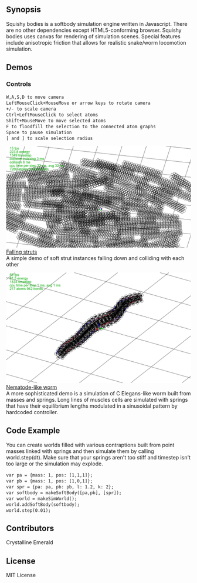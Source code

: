 ## Synopsis

Squishy bodies is a softbody simulation engine written in Javascript. There are no other dependencies except HTML5-conforming browser. Squishy bodies uses canvas for rendering of simulation scenes.
Special features include anisotropic friction that allows for realistic snake/worm locomotion simulation.

## Demos

### Controls
```
W,A,S,D to move camera
LeftMouseClick+MouseMove or arrow keys to rotate camera
+/- to scale camera
Ctrl+LeftMouseClick to select atoms
Shift+MouseMove to move selected atoms
F to floodfill the selection to the connected atom graphs
Space to pause simulation
[ and ] to scale selection radius
```

![trusses demo](https://github.com/crystalline/squishy-bodies/raw/master/docs/scr_truss.png "Trusses demo")
[Falling struts](https://crystalline.github.io/squishy-bodies/demo_falling_struts.html)<br/>
A simple demo of soft strut instances falling down and colliding with each other

![worm demo](https://github.com/crystalline/squishy-bodies/raw/master/docs/scr_worm.png "Worm demo")
[Nematode-like worm](https://crystalline.github.io/squishy-bodies/demo_worm.html)<br/>
A more sophisticated demo is a simulation of C Elegans-like worm built from masses and springs. Long lines of muscles cells are simulated with springs that have their equilibrium lengths modulated in a sinusoidal pattern by hardcoded controller.

## Code Example

You can create worlds filled with various contraptions built from point masses linked with springs and then simulate them by calling world.step(dt). Make sure that your springs aren't too stiff and timestep isn't too large or the simulation may explode.
```
var pa = {mass: 1, pos: [1,1,1]};
var pb = {mass: 1, pos: [1,0,1]};
var spr = {pa: pa, pb: pb, l: 1.2, k: 2};
var softbody = makeSoftBody([pa,pb], [spr]);
var world = makeSimWorld();
world.addSoftBody(softbody);
world.step(0.01);
```

## Contributors

Crystalline Emerald

## License

MIT License
